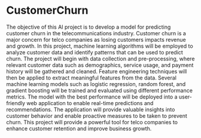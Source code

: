 # CustomerChurn


The objective of this AI project is to develop a model for predicting customer churn in the
telecommunications industry. Customer churn is a major concern for telco companies as losing customers
impacts revenue and growth. In this project, machine learning algorithms will be employed to analyze
customer data and identify patterns that can be used to predict churn.
The project will begin with data collection and pre-processing, where relevant customer data such as
demographics, service usage, and payment history will be gathered and cleaned. Feature engineering
techniques will then be applied to extract meaningful features from the data. Several machine learning
models such as logistic regression, random forest, and gradient boosting will be trained and evaluated
using different performance metrics.
The model with the best performance will be deployed into a user-friendly web application to enable
real-time predictions and recommendations. The application will provide valuable insights into customer
behavior and enable proactive measures to be taken to prevent churn. This project will provide a
powerful tool for telco companies to enhance customer retention and improve business growth.

